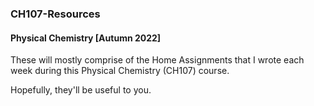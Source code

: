 ### CH107-Resources
#### Physical Chemistry [Autumn 2022]

These will mostly comprise of the Home Assignments that I wrote each week during this Physical Chemistry (CH107) course.

Hopefully, they'll be useful to you.
